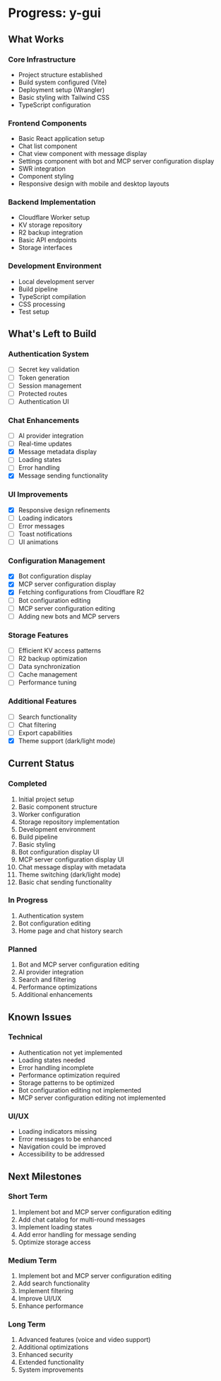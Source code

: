 # Progress: y-gui

## What Works

### Core Infrastructure
- Project structure established
- Build system configured (Vite)
- Deployment setup (Wrangler)
- Basic styling with Tailwind CSS
- TypeScript configuration

### Frontend Components
- Basic React application setup
- Chat list component
- Chat view component with message display
- Settings component with bot and MCP server configuration display
- SWR integration
- Component styling
- Responsive design with mobile and desktop layouts

### Backend Implementation
- Cloudflare Worker setup
- KV storage repository
- R2 backup integration
- Basic API endpoints
- Storage interfaces

### Development Environment
- Local development server
- Build pipeline
- TypeScript compilation
- CSS processing
- Test setup

## What's Left to Build

### Authentication System
- [ ] Secret key validation
- [ ] Token generation
- [ ] Session management
- [ ] Protected routes
- [ ] Authentication UI

### Chat Enhancements
- [ ] AI provider integration
- [ ] Real-time updates
- [x] Message metadata display
- [ ] Loading states
- [ ] Error handling
- [x] Message sending functionality

### UI Improvements
- [x] Responsive design refinements
- [ ] Loading indicators
- [ ] Error messages
- [ ] Toast notifications
- [ ] UI animations

### Configuration Management
- [x] Bot configuration display
- [x] MCP server configuration display
- [x] Fetching configurations from Cloudflare R2
- [ ] Bot configuration editing
- [ ] MCP server configuration editing
- [ ] Adding new bots and MCP servers

### Storage Features
- [ ] Efficient KV access patterns
- [ ] R2 backup optimization
- [ ] Data synchronization
- [ ] Cache management
- [ ] Performance tuning

### Additional Features
- [ ] Search functionality
- [ ] Chat filtering
- [ ] Export capabilities
- [x] Theme support (dark/light mode)

## Current Status

### Completed
1. Initial project setup
2. Basic component structure
3. Worker configuration
4. Storage repository implementation
5. Development environment
6. Build pipeline
7. Basic styling
8. Bot configuration display UI
9. MCP server configuration display UI
10. Chat message display with metadata
11. Theme switching (dark/light mode)
12. Basic chat sending functionality

### In Progress
1. Authentication system
2. Bot configuration editing
3. Home page and chat history search

### Planned
1. Bot and MCP server configuration editing
2. AI provider integration
3. Search and filtering
4. Performance optimizations
5. Additional enhancements

## Known Issues

### Technical
- Authentication not yet implemented
- Loading states needed
- Error handling incomplete
- Performance optimization required
- Storage patterns to be optimized
- Bot configuration editing not implemented
- MCP server configuration editing not implemented

### UI/UX
- Loading indicators missing
- Error messages to be enhanced
- Navigation could be improved
- Accessibility to be addressed

## Next Milestones

### Short Term
1. Implement bot and MCP server configuration editing
2. Add chat catalog for multi-round messages
3. Implement loading states
4. Add error handling for message sending
5. Optimize storage access

### Medium Term
1. Implement bot and MCP server configuration editing
2. Add search functionality
3. Implement filtering
4. Improve UI/UX
5. Enhance performance

### Long Term
1. Advanced features (voice and video support)
2. Additional optimizations
3. Enhanced security
4. Extended functionality
5. System improvements

